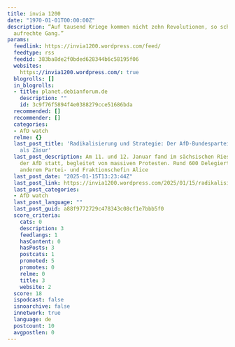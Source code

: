 ```yaml
---
title: invia 1200
date: "1970-01-01T00:00:00Z"
description: “Auf tausend Kriege kommen nicht zehn Revolutionen, so schwer ist der
  aufrechte Gang.”
params:
  feedlink: https://invia1200.wordpress.com/feed/
  feedtype: rss
  feedid: 383ba8de2f0bded628344b6c58195f06
  websites:
    https://invia1200.wordpress.com/: true
  blogrolls: []
  in_blogrolls:
  - title: planet.debianforum.de
    description: ""
    id: 3c9f76f5894f4e0388279cce51686bda
  recommended: []
  recommender: []
  categories:
  - AfD watch
  relme: {}
  last_post_title: 'Radikalisierung und Strategie: Der AfD-Bundesparteitag in Riesa
    als Zäsur'
  last_post_description: Am 11. und 12. Januar fand im sächsischen Riesa der Bundesparteitag
    der AfD statt, begleitet von massiven Protesten. Rund 600 Delegierte wählten unter
    anderem Partei- und Fraktionschefin Alice
  last_post_date: "2025-01-15T13:23:44Z"
  last_post_link: https://invia1200.wordpress.com/2025/01/15/radikalisierung-und-strategie-der-afd-bundesparteitag-in-riesa-als-zasur/
  last_post_categories:
  - AfD watch
  last_post_language: ""
  last_post_guid: a88f9772729c478343c08cf1e7bbb5f0
  score_criteria:
    cats: 0
    description: 3
    feedlangs: 1
    hasContent: 0
    hasPosts: 3
    postcats: 1
    promoted: 5
    promotes: 0
    relme: 0
    title: 3
    website: 2
  score: 18
  ispodcast: false
  isnoarchive: false
  innetwork: true
  language: de
  postcount: 10
  avgpostlen: 0
---
```

